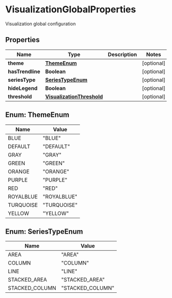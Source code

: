 

# VisualizationGlobalProperties

Visualization global configuration

## Properties

| Name | Type | Description | Notes |
|------------ | ------------- | ------------- | -------------|
|**theme** | [**ThemeEnum**](#ThemeEnum) |  |  [optional] |
|**hasTrendline** | **Boolean** |  |  [optional] |
|**seriesType** | [**SeriesTypeEnum**](#SeriesTypeEnum) |  |  [optional] |
|**hideLegend** | **Boolean** |  |  [optional] |
|**threshold** | [**VisualizationThreshold**](VisualizationThreshold.md) |  |  [optional] |



## Enum: ThemeEnum

| Name | Value |
|---- | -----|
| BLUE | &quot;BLUE&quot; |
| DEFAULT | &quot;DEFAULT&quot; |
| GRAY | &quot;GRAY&quot; |
| GREEN | &quot;GREEN&quot; |
| ORANGE | &quot;ORANGE&quot; |
| PURPLE | &quot;PURPLE&quot; |
| RED | &quot;RED&quot; |
| ROYALBLUE | &quot;ROYALBLUE&quot; |
| TURQUOISE | &quot;TURQUOISE&quot; |
| YELLOW | &quot;YELLOW&quot; |



## Enum: SeriesTypeEnum

| Name | Value |
|---- | -----|
| AREA | &quot;AREA&quot; |
| COLUMN | &quot;COLUMN&quot; |
| LINE | &quot;LINE&quot; |
| STACKED_AREA | &quot;STACKED_AREA&quot; |
| STACKED_COLUMN | &quot;STACKED_COLUMN&quot; |



